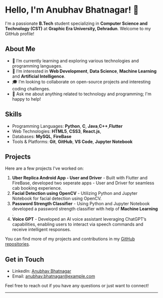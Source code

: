 
# Hello, I'm Anubhav Bhatnagar! 👋

I'm a passionate **B.Tech** student specializing in **Computer Science and Technology (CST)** at **Graphic Era University, Dehradun**. Welcome to my GitHub profile!

## About Me

- 🌱 I’m currently learning and exploring various technologies and programming languages.
- 🔭 I’m interested in **Web Development**, **Data Science**, **Machine Learning** and **Artificial Intelligence**.
- 🎓 I’m looking to collaborate on open-source projects and interesting coding challenges.
- 💬 Ask me about anything related to technology and programming; I'm happy to help!

## Skills

- Programming Languages: **Python**, **C**, **Java**,**C++**,**Flutter**
- Web Technologies: **HTML5**, **CSS3**, **React.js**, 
- Databases: **MySQL**, **FireBase**
- Tools & Platforms: **Git**, **GitHub**, **VS Code**, **Jupyter Notebook**

## Projects

Here are a few projects I've worked on:

1. **Uber Replica Android App - User and Driver** - Built with Flutter and FireBase, developed two seperate apps - User and Driver for seamless cab booking experience.
2. **Facial Detection using OpenCV** - Utilizing Python and Jupyter Notebook for facial detection using OpenCV.
3. **Password Strength Classifier** - Using Python and Jupyter Notebook developed a password strength classifier with help of **Machine Learning** .
4. **Voice GPT** - Developed an AI voice assistant leveraging ChatGPT’s capabilities, enabling users to interact via speech commands and receive intelligent responses. 

You can find more of my projects and contributions in my [GitHub repositories](https://github.com/Anubhav-Bhatnagar).

## Get in Touch

- LinkedIn: [Anubhav Bhatnagar](https://www.linkedin.com/in/anubhav-bhatnagar/)
- Email: [anubhav.bhatnagar@example.com](mailto:2019anubhavbhatnagar@gmail.com)


Feel free to reach out if you have any questions or just want to connect!

---

<!---
10anubhav/10anubhav is a ✨ special ✨ repository because its `README.md` (this file) appears on your GitHub profile.
You can click the Preview link to take a look at your changes.
--->
